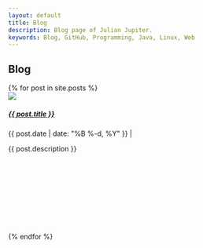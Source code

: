 ```yaml
---
layout: default
title: Blog
description: Blog page of Julian Jupiter.
keywords: Blog, GitHub, Programming, Java, Linux, Web
---
```


<section class="jumbotron text-center rounded-0">
    <div class="container">
        <h1>Blog</h1>
    </div>
</section>
<section class="album py-5 bg-white">
    <div class="container">
        <div class="row">
            {% for post in site.posts %}
            <div class="col-md-4">
                <div class="card mb-4 shadow-sm">
                    <img src="{{ site.url }}/assets/images{{ post.url }}/thumbnail.png">
                    <div class="card-body" style="min-height: 250px;">
                        <h5 class="card-title"><a href="{{ post.url | prepend: site.url }}" title="{{ post.description }}">{{ post.title }}</a></h5>
                        <p>
                            <info datetime="{{ post.date | date: " %Y-%m-%d " }}">{{ post.date | date: "%B %-d, %Y" }}</info> &#124;
                            <a href="{{ post.url | prepend: site.url }}#disqus_thread" data-disqus-identifier="{{ post.url }}"></a>
                        </p>
                        <p class="card-text">{{ post.description }}</p>
                    </div>
                </div>
            </div>
            {% endfor %}
        </div>
    </div>
</section>